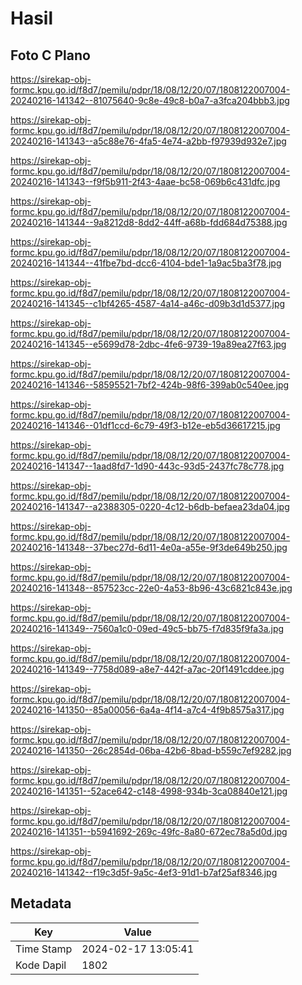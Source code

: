 # Hasil

## Foto C Plano

https://sirekap-obj-formc.kpu.go.id/f8d7/pemilu/pdpr/18/08/12/20/07/1808122007004-20240216-141342--81075640-9c8e-49c8-b0a7-a3fca204bbb3.jpg

https://sirekap-obj-formc.kpu.go.id/f8d7/pemilu/pdpr/18/08/12/20/07/1808122007004-20240216-141343--a5c88e76-4fa5-4e74-a2bb-f97939d932e7.jpg

https://sirekap-obj-formc.kpu.go.id/f8d7/pemilu/pdpr/18/08/12/20/07/1808122007004-20240216-141343--f9f5b911-2f43-4aae-bc58-069b6c431dfc.jpg

https://sirekap-obj-formc.kpu.go.id/f8d7/pemilu/pdpr/18/08/12/20/07/1808122007004-20240216-141344--9a8212d8-8dd2-44ff-a68b-fdd684d75388.jpg

https://sirekap-obj-formc.kpu.go.id/f8d7/pemilu/pdpr/18/08/12/20/07/1808122007004-20240216-141344--41fbe7bd-dcc6-4104-bde1-1a9ac5ba3f78.jpg

https://sirekap-obj-formc.kpu.go.id/f8d7/pemilu/pdpr/18/08/12/20/07/1808122007004-20240216-141345--c1bf4265-4587-4a14-a46c-d09b3d1d5377.jpg

https://sirekap-obj-formc.kpu.go.id/f8d7/pemilu/pdpr/18/08/12/20/07/1808122007004-20240216-141345--e5699d78-2dbc-4fe6-9739-19a89ea27f63.jpg

https://sirekap-obj-formc.kpu.go.id/f8d7/pemilu/pdpr/18/08/12/20/07/1808122007004-20240216-141346--58595521-7bf2-424b-98f6-399ab0c540ee.jpg

https://sirekap-obj-formc.kpu.go.id/f8d7/pemilu/pdpr/18/08/12/20/07/1808122007004-20240216-141346--01df1ccd-6c79-49f3-b12e-eb5d36617215.jpg

https://sirekap-obj-formc.kpu.go.id/f8d7/pemilu/pdpr/18/08/12/20/07/1808122007004-20240216-141347--1aad8fd7-1d90-443c-93d5-2437fc78c778.jpg

https://sirekap-obj-formc.kpu.go.id/f8d7/pemilu/pdpr/18/08/12/20/07/1808122007004-20240216-141347--a2388305-0220-4c12-b6db-befaea23da04.jpg

https://sirekap-obj-formc.kpu.go.id/f8d7/pemilu/pdpr/18/08/12/20/07/1808122007004-20240216-141348--37bec27d-6d11-4e0a-a55e-9f3de649b250.jpg

https://sirekap-obj-formc.kpu.go.id/f8d7/pemilu/pdpr/18/08/12/20/07/1808122007004-20240216-141348--857523cc-22e0-4a53-8b96-43c6821c843e.jpg

https://sirekap-obj-formc.kpu.go.id/f8d7/pemilu/pdpr/18/08/12/20/07/1808122007004-20240216-141349--7560a1c0-09ed-49c5-bb75-f7d835f9fa3a.jpg

https://sirekap-obj-formc.kpu.go.id/f8d7/pemilu/pdpr/18/08/12/20/07/1808122007004-20240216-141349--7758d089-a8e7-442f-a7ac-20f1491cddee.jpg

https://sirekap-obj-formc.kpu.go.id/f8d7/pemilu/pdpr/18/08/12/20/07/1808122007004-20240216-141350--85a00056-6a4a-4f14-a7c4-4f9b8575a317.jpg

https://sirekap-obj-formc.kpu.go.id/f8d7/pemilu/pdpr/18/08/12/20/07/1808122007004-20240216-141350--26c2854d-06ba-42b6-8bad-b559c7ef9282.jpg

https://sirekap-obj-formc.kpu.go.id/f8d7/pemilu/pdpr/18/08/12/20/07/1808122007004-20240216-141351--52ace642-c148-4998-934b-3ca08840e121.jpg

https://sirekap-obj-formc.kpu.go.id/f8d7/pemilu/pdpr/18/08/12/20/07/1808122007004-20240216-141351--b5941692-269c-49fc-8a80-672ec78a5d0d.jpg

https://sirekap-obj-formc.kpu.go.id/f8d7/pemilu/pdpr/18/08/12/20/07/1808122007004-20240216-141342--f19c3d5f-9a5c-4ef3-91d1-b7af25af8346.jpg


## Metadata

| Key        | Value               |
| ---------- | ------------------- |
| Time Stamp | 2024-02-17 13:05:41 |
| Kode Dapil | 1802                |



